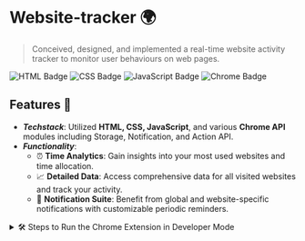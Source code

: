 # Website-tracker 🌍
> Conceived, designed, and implemented a real-time website activity tracker to monitor user behaviours on web pages.

![HTML Badge](https://img.shields.io/badge/-HTML5-E34F26?style=flat&logo=html5&logoColor=white)
![CSS Badge](https://img.shields.io/badge/-CSS3-1572B6?style=flat&logo=css3&logoColor=white)
![JavaScript Badge](https://img.shields.io/badge/-JavaScript-black?style=flat&logo=javascript)
![Chrome Badge](https://img.shields.io/badge/-Chrome-4285F4?style=flat&logo=google-chrome&logoColor=white)

## Features 🚀
- ***Techstack***: Utilized **HTML, CSS, JavaScript**, and various **Chrome API** modules including Storage, Notification, and Action API.
- ***Functionality***:
  - ⏰ **Time Analytics**: Gain insights into your most used websites and time allocation.
  - 📈 **Detailed Data**: Access comprehensive data for all visited websites and track your activity.
  - 🔔 **Notification Suite**: Benefit from global and website-specific notifications with customizable periodic reminders.

<details>
  <summary>🛠️ Steps to Run the Chrome Extension in Developer Mode</summary>

1. **Open Browser**: 
   - Preferably Chrome; others may also work.
2. **Navigate to Extensions**: 
   - Click on the three vertical dots in the top-right corner 📍.
   - Hover over "More Tools" and select "Extensions". Or directly type `chrome://extensions/` in the address bar and hit `Enter`.
3. **Enable Developer Mode**: 
   - Look for the "Developer mode" toggle in the top-right corner and activate it.
4. **Load Unpacked Extension**: 
   - You'll now see options: `Load unpacked`, `Pack extension`, and `Update`. Choose `Load unpacked`.
5. **Pick Your Extension's Directory**: 
   - A file browser will pop up. Navigate to where your extension's resources reside (like `manifest.json`).
   - Confirm your selection by pressing the "Select Folder" button.
</details>
